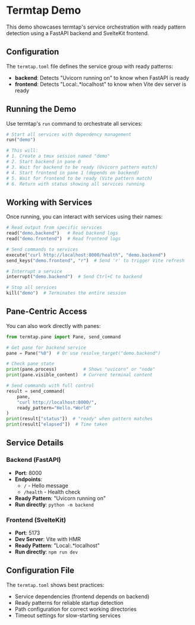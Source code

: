 # Termtap Demo

This demo showcases termtap's service orchestration with ready pattern detection using a FastAPI backend and SvelteKit frontend.

## Configuration

The `termtap.toml` file defines the service group with ready patterns:
- **backend**: Detects "Uvicorn running on" to know when FastAPI is ready
- **frontend**: Detects "Local:.*localhost" to know when Vite dev server is ready

## Running the Demo

Use termtap's `run` command to orchestrate all services:

```python
# Start all services with dependency management
run("demo")

# This will:
# 1. Create a tmux session named "demo"
# 2. Start backend in pane 0
# 3. Wait for backend to be ready (Uvicorn pattern match)
# 4. Start frontend in pane 1 (depends on backend)
# 5. Wait for frontend to be ready (Vite pattern match)
# 6. Return with status showing all services running
```

## Working with Services

Once running, you can interact with services using their names:

```python
# Read output from specific services
read("demo.backend")   # Read backend logs
read("demo.frontend")  # Read frontend logs

# Send commands to services
execute("curl http://localhost:8000/health", "demo.backend")
send_keys("demo.frontend", "r")  # Send 'r' to trigger Vite refresh

# Interrupt a service
interrupt("demo.backend")  # Send Ctrl+C to backend

# Stop all services
kill("demo")  # Terminates the entire session
```

## Pane-Centric Access

You can also work directly with panes:

```python
from termtap.pane import Pane, send_command

# Get pane for backend service
pane = Pane("%0")  # Or use resolve_target("demo.backend")

# Check pane state
print(pane.process)          # Shows "uvicorn" or "node"
print(pane.visible_content)  # Current terminal content

# Send commands with full control
result = send_command(
    pane, 
    "curl http://localhost:8000/",
    ready_pattern="Hello.*World"
)
print(result["status"])  # "ready" when pattern matches
print(result["elapsed"])  # Time taken
```

## Service Details

### Backend (FastAPI)
- **Port**: 8000
- **Endpoints**: 
  - `/` - Hello message
  - `/health` - Health check
- **Ready Pattern**: "Uvicorn running on"
- **Run directly**: `python -m backend`

### Frontend (SvelteKit)  
- **Port**: 5173
- **Dev Server**: Vite with HMR
- **Ready Pattern**: "Local:.*localhost"
- **Run directly**: `npm run dev`

## Configuration File

The `termtap.toml` shows best practices:
- Service dependencies (frontend depends on backend)
- Ready patterns for reliable startup detection
- Path configuration for correct working directories
- Timeout settings for slow-starting services